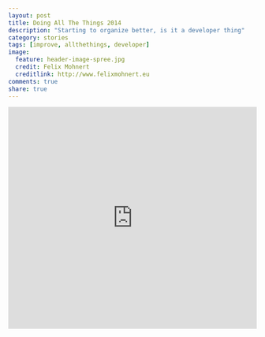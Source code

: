 ```yaml
---
layout: post
title: Doing All The Things 2014
description: "Starting to organize better, is it a developer thing"
category: stories
tags: [improve, allthethings, developer]
image:
  feature: header-image-spree.jpg
  credit: Felix Mohnert
  creditlink: http://www.felixmohnert.eu
comments: true
share: true
---
```


<iframe width="100%" height="450" scrolling="no" frameborder="no" src="https://w.soundcloud.com/player/?url=https%3A//api.soundcloud.com/playlists/6727460&amp;auto_play=false&amp;hide_related=false&amp;visual=true"></iframe>
